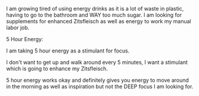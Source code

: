 


I am growing tired of using energy drinks as it is a lot of waste in plastic, having to go to the bathroom and WAY too much sugar. I am looking for supplements for enhanced Zitsfleisch as well as energy to work my manual labor job.


5 Hour Energy:

I am taking 5 hour energy as a stimulant for focus. 

I don't want to get up and walk around every 5 minutes, I want a stimulant which is going to enhance my Zitsfleisch. 


5 hour energy works okay and definitely gives you energy to move around in the morning as well as inspiration but not the DEEP focus I am looking for. 
